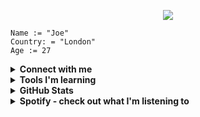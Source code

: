 <p align="center">
  <img src="https://capsule-render.vercel.app/api?type=venom&height=150&color=gradient&text=Hello%20👋&fontColor=FAF9F6"/>
</p>

```
Name := "Joe"
Country: = "London"
Age := 27
```

<details>
<br>
<summary><b>Connect with me</b></summary>

I'm not on any social media but feel free to connect with me on LinkedIn! <br>

<a href="https://www.linkedin.com/in/joe-yelland/" target="_blank">
<img src="https://img.shields.io/badge/LinkedIn-0077B5?style=for-the-badge&logo=linkedin&logoColor=white" />
</a>

</details>

<details>

<summary><b>Tools I'm learning</b></summary>

##### Languages

<img src="https://cdn.jsdelivr.net/gh/devicons/devicon@latest/icons/go/go-original-wordmark.svg" height="64" width="64" />

<img src="https://cdn.jsdelivr.net/gh/devicons/devicon@latest/icons/java/java-original.svg" height="64" width="64" />

<img src="https://cdn.jsdelivr.net/gh/devicons/devicon@latest/icons/python/python-original.svg" height="64" width="64" />
      

##### Databases

<img src="https://cdn.jsdelivr.net/gh/devicons/devicon@latest/icons/postgresql/postgresql-plain-wordmark.svg" height="64" width="64" />


<i class="devicon-mariadb-original-wordmark" height="64" width="64" ></i>
          
          
<img src="https://cdn.jsdelivr.net/gh/devicons/devicon@latest/icons/mariadb/mariadb-original-wordmark.svg" height="64" width="64" />

##### Cloud

<img src="https://cdn.jsdelivr.net/gh/devicons/devicon@latest/icons/azure/azure-original.svg" height="64" width="64" />

<img src="https://cdn.jsdelivr.net/gh/devicons/devicon@latest/icons/googlecloud/googlecloud-original.svg" height="64" width="64" />
          
          

##### Other

<img src="https://cdn.jsdelivr.net/gh/devicons/devicon@latest/icons/vscode/vscode-original.svg" height="64" width="64" />

<img src="https://cdn.jsdelivr.net/gh/devicons/devicon@latest/icons/azuredevops/azuredevops-original.svg" height="64" width="64" />
          
          
</details>

<details>
<br>
<summary><b>GitHub Stats</b></summary>

I'm still fairly new to uploading my work to GitHub, but there will be much more to come! 

![Visits Badge](https://badges.pufler.dev/visits/joeyell/joeyell)

<p><a href="https://github.com/anuraghazra/github-readme-stats" target="_blank" justify="center">
<img align="center" src="https://github-readme-stats.vercel.app/api?username=JoeYell&show_icons=true&hide=[%22issues%22]"/></a>
</p>

</details>

<details>
<br>
<summary><b>Spotify - check out what I'm listening to</b></summary>


<a href="https://open.spotify.com/user/wp14oj2igr9y23a5k6omapk53?si=954cb73f0fd44098"><img src="https://img.shields.io/badge/Spotify-1ED760?&style=for-the-badge&logo=spotify&logoColor=white"/></a>

[![spotify-github-profile](https://spotify-github-profile.vercel.app/api/view?uid=wp14oj2igr9y23a5k6omapk53&cover_image=false&theme=default&show_offline=false&background_color=121212&interchange=true)](https://spotify-github-profile.vercel.app/api/view?uid=wp14oj2igr9y23a5k6omapk53&redirect=true)

</details>
